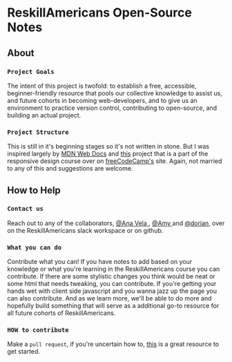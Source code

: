 # ReskillAmericans Open-Source Notes

## About

### `Project Goals`

The intent of this project is twofold: to establish a free, accessible, beginner-friendly resource that pools our collective knowledge to assist us, and future cohorts in becoming web-developers, and to give us an environment to practice version control, contributing to open-source, and building an actual project.

### `Project Structure`

This is still in it's beginning stages so it's not written in stone. But I was inspired largely by [MDN Web Docs](https://developer.mozilla.org/en-US/docs/Web/JavaScript) and [this](https://codepen.io/freeCodeCamp/full/NdrKKL) project that is a part of the responsive design course over on [freeCodeCamp's](https://freecodecamp.org) site. Again, not married to any of this and suggestions are welcome.

## How to Help

### `Contact us`

Reach out to any of the collaborators, [@Ana Vela ](https://github.com/ana-vela), [@Amy ](https://github.com/beloved) and [@dorian](https://github.com/buddafucofibas), over on the ReskillAmericans slack workspace or on github.

### `What you can do`

Contribute what you can! If you have notes to add based on your knowledge or what you're learning in the ReskillAmericans course you can contribute. If there are some stylistic changes you think would be neat or some html that needs tweaking, you can contribute. If you're getting your hands wet with client side javascript and you wanna jazz up the page you can also contribute. And as we learn more, we'll be able to do more and hopefully build something that will serve as a additional go-to resource for all future cohorts of ReskillAmericans.

### `HOW to contribute`

Make a `pull request`, if you're uncertain how to, [this](https://github.com/firstcontributions/first-contributions) is a great resource to get started.
